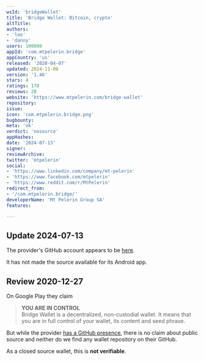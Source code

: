 ```yaml
---
wsId: 'bridgeWallet'
title: 'Bridge Wallet: Bitcoin, crypto'
altTitle: 
authors:
- 'leo'
- 'danny'
users: 100000
appId: 'com.mtpelerin.bridge'
appCountry: 'us'
released: '2020-04-07'
updated: 2024-11-06
version: '1.46'
stars: 4
ratings: 178
reviews: 28
website: 'https://www.mtpelerin.com/bridge-wallet'
repository: 
issue: 
icon: 'com.mtpelerin.bridge.png'
bugbounty: 
meta: 'ok'
verdict: 'nosource'
appHashes: 
date: '2024-07-13'
signer: 
reviewArchive: 
twitter: 'mtpelerin'
social:
- 'https://www.linkedin.com/company/mt-pelerin'
- 'https://www.facebook.com/mtpelerin'
- 'https://www.reddit.com/r/MtPelerin'
redirect_from:
- '/com.mtpelerin.bridge/'
developerName: 'Mt Pelerin Group SA'
features: 

---
```


## Update 2024-07-13 

The provider's GitHub account appears to be [here](https://github.com/MtPelerin). 

It has not made the source available for its Android app.

## Review 2020-12-27

On Google Play they claim

> **YOU ARE IN CONTROL**<br>
  Bridge Wallet is a decentralized, non-custodial wallet. It means that you are
  in full control of your wallet, its content and seed phrase.

But while the provider [has a GitHub presence](https://github.com/MtPelerin),
there is no claim about public source and neither do we find any wallet
repository on their GitHub.

As a closed source wallet, this is **not verifiable**.
